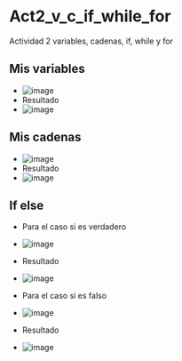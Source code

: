 # Act2_v_c_if_while_for
Actividad 2 variables, cadenas, if, while y for

## Mis variables
- ![image](https://github.com/user-attachments/assets/5485152b-e35f-47e3-ba61-5cae1542be1d)
- Resultado
- ![image](https://github.com/user-attachments/assets/2691e842-ca80-4b39-bfa2-0bf4de1f4674)

## Mis cadenas
- ![image](https://github.com/user-attachments/assets/6447eb38-e907-4cd0-8e45-145b7784762f)
- Resultado
- ![image](https://github.com/user-attachments/assets/f503bd07-499f-4e71-97e6-8fc1e84cf30d)

## If else
- Para el caso si es verdadero
- ![image](https://github.com/user-attachments/assets/845fb4aa-3a5a-4304-998e-973876d0dbcf)
- Resultado
- ![image](https://github.com/user-attachments/assets/159fd031-7372-470f-ada3-24e56515ac35)


- Para el caso si es falso
- ![image](https://github.com/user-attachments/assets/1fd71601-d63d-4eaa-ae15-2b4e3c74f2dd)
- Resultado
- ![image](https://github.com/user-attachments/assets/6d1d4903-84f7-4b5b-9dbc-c5acdd996243)


